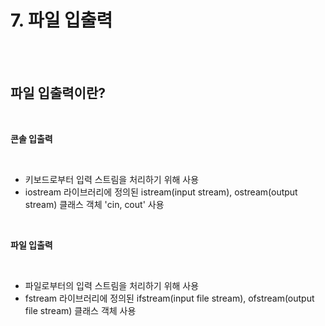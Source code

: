 # 7. 파일 입출력

<br/>
<br/>

## 파일 입출력이란?

<br/>

__콘솔 입출력__

<br/>

- 키보드로부터 입력 스트림을 처리하기 위해 사용<br/>
- iostream 라이브러리에 정의된 istream(input stream), ostream(output stream) 클래스 객체 'cin, cout' 사용<br/>

<br/>

__파일 입출력__

<br/>

- 파일로부터의 입력 스트림을 처리하기 위해 사용<br/>
- fstream 라이브러리에 정의된 ifstream(input file stream), ofstream(output file stream) 클래스 객체 사용<br/>

<br/>


